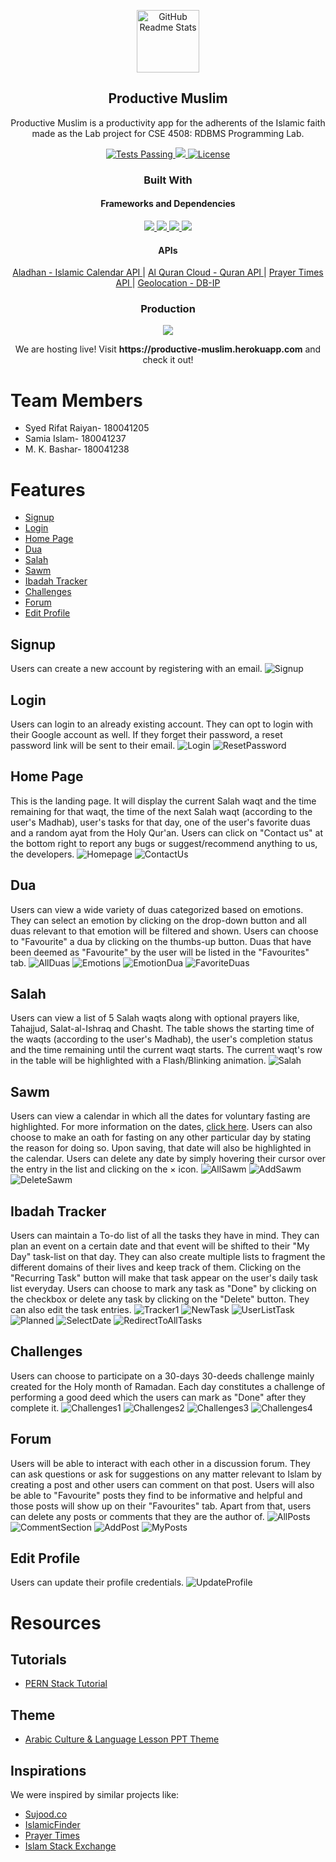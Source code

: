 
<p align="center">
 <img width="100px" src="https://raw.githubusercontent.com/iambashar/Productive-Muslim/edffa8807b99036054b6545b8bdf26c6a6ced6dd/Client/src/Images/mainIcon.svg" align="center" alt="GitHub Readme Stats" />
 <h2 align="center">Productive Muslim</h2>
 <p align="center">Productive Muslim is a  productivity app for the adherents of the Islamic faith made as the Lab project for CSE 4508: RDBMS Programming Lab.</p>
</p>
  <p align="center">
    <a href="https://github.com/anuraghazra/github-readme-stats/workflows/Test/badge.svg">
      <img alt="Tests Passing" src="https://github.com/anuraghazra/github-readme-stats/workflows/Test/badge.svg" />
    </a>
    <a href="https://img.shields.io/badge/Status-Work%20In%20Progress-yellow">
      <img src="https://img.shields.io/badge/Status-Work%20In%20Progress-yellow" />
    </a>
    <a href="https://img.shields.io/badge/license-MIT-orange.svg">
      <img alt="License" src="https://img.shields.io/badge/license-MIT-orange.svg" />
    </a>
    <br />
  <h3 align="center">Built With</h3>
  <h4 align="center">Frameworks and Dependencies</h4>
  <p align="center">
  <a href="https://img.shields.io/badge/postgres-%23316192.svg?style=for-the-badge&logo=postgresql&logoColor=white">
      <img src="https://img.shields.io/badge/postgresql-%23316192.svg?style=for-the-badge&logo=postgresql&logoColor=white"/>
    </a>
    <a href="https://img.shields.io/badge/express.js-%23404d59.svg?style=for-the-badge&logo=express&logoColor=%2361DAFB">
      <img src="https://img.shields.io/badge/express.js-%23404d59.svg?style=for-the-badge&logo=express&logoColor=%2361DAFB"/>
    </a>
    <a href="https://img.shields.io/badge/react-%2320232a.svg?style=for-the-badge&logo=react&logoColor=%2361DAFB">
      <img src="https://img.shields.io/badge/react-%2320232a.svg?style=for-the-badge&logo=react&logoColor=%2361DAFB"/>
    </a>
    <a href="https://img.shields.io/badge/node.js-6DA55F?style=for-the-badge&logo=node.js&logoColor=white">
      <img src="https://img.shields.io/badge/node.js-6DA55F?style=for-the-badge&logo=node.js&logoColor=white"/>
    </a>
    </p>
    <h4 align="center">APIs</h4>
    <p align='center'>
    <a href="https://aladhan.com/islamic-calendar-api">
      Aladhan - Islamic Calendar API
    </a>
    |
    <a href="https://alquran.cloud/api">
      Al Quran Cloud - Quran API
    </a>
    |
    <a href="https://prayertimes.date/api/docs/this_week#">
      Prayer Times API
    </a>
    |
    <a href="https://db-ip.com/api/doc.php">
      Geolocation - DB-IP
    </a>
    </p>
<h3 align="center">Production</h3>
    <p align="center">
    <a href="https://img.shields.io/badge/heroku-%23430098.svg?style=for-the-badge&logo=heroku&logoColor=white">
      <img src="https://img.shields.io/badge/herokuapp-%23430098.svg?style=for-the-badge&logo=heroku&logoColor=white"/>
    </a>
    </p>
    <p align='center'>
    We are hosting live! Visit <b>https://productive-muslim.herokuapp.com</b> and check it out!
   </p>
  </p>
  
  # Team Members
  * Syed Rifat Raiyan- 180041205
  * Samia Islam- 180041237
  * M. K. Bashar- 180041238
  
  # Features
- [Signup](#signup)
- [Login](#login)
- [Home Page](#home-page)
- [Dua](#dua)
- [Salah](#salah)
- [Sawm](#sawm)
- [Ibadah Tracker](#ibadah-tracker)
- [Challenges](#challenges)
- [Forum](#forum)
- [Edit Profile](#edit-profile)

## Signup
Users can create a new account by registering with an email.
![Signup](demoImages/signup.PNG)

## Login
Users can login to an already existing account. They can opt to login with their Google account as well. If they forget their password, a reset password link will be sent to their email.
![Login](demoImages/login.PNG)
![ResetPassword](demoImages/resetpassword.PNG)

## Home Page
This is the landing page. It will display the current Salah waqt and the time remaining for that waqt, the time of the next Salah waqt (according to the user's Madhab), user's tasks for that day, one of the user's favorite duas and a random ayat from the Holy Qur'an. Users can click on "Contact us" at the bottom right to report any bugs or suggest/recommend anything to us, the developers.
![Homepage](demoImages/homepage.PNG)
![ContactUs](demoImages/contactus.PNG)

## Dua
Users can view a wide variety of duas categorized based on emotions. They can select an emotion by clicking on the drop-down button and all duas relevant to that emotion will be filtered and shown. Users can choose to "Favourite" a dua by clicking on the thumbs-up button. Duas that have been deemed as "Favourite" by the user will be listed in the "Favourites" tab.
![AllDuas](demoImages/allduas.PNG)
![Emotions](demoImages/emotions.PNG)
![EmotionDua](demoImages/emotiondua.PNG)
![FavoriteDuas](demoImages/favoriteduas.PNG)

## Salah
Users can view a list of 5 Salah waqts along with optional prayers like, Tahajjud, Salat-al-Ishraq and Chasht. The table shows the starting time of the waqts (according to the user's Madhab), the user's completion status and the time remaining until the current waqt starts. The current waqt's row in the table will be highlighted with a Flash/Blinking animation.
![Salah](demoImages/salah.PNG)

## Sawm
Users can view a calendar in which all the dates for voluntary fasting are highlighted. For more information on the dates, [click here](https://en.wikipedia.org/wiki/Fasting_in_Islam#Days). Users can also choose to make an oath for fasting on any other particular day by stating the reason for doing so. Upon saving, that date will also be highlighted in the calendar. Users can delete any date by simply hovering their cursor over the entry in the list and clicking on the × icon.
![AllSawm](demoImages/allsawm.PNG)
![AddSawm](demoImages/addsawm.PNG)
![DeleteSawm](demoImages/deletesawm.PNG)

## Ibadah Tracker
Users can maintain a To-do list of all the tasks they have in mind. They can plan an event on a certain date and that event will be shifted to their "My Day" task-list on that day. They can also create multiple lists to fragment the different domains of their lives and keep track of them. Clicking on the "Recurring Task" button will make that task appear on the user's daily task list everyday. Users can choose to mark any task as "Done" by clicking on the checkbox or delete any task by clicking on the "Delete" button. They can also edit the task entries.
![Tracker1](demoImages/tracker1.PNG)
![NewTask](demoImages/newtask.PNG)
![UserListTask](demoImages/userlisttask.PNG)
![Planned](demoImages/planned.PNG)
![SelectDate](demoImages/selectdate.PNG)
![RedirectToAllTasks](demoImages/redirectedtoalltasks.PNG)

## Challenges
Users can choose to participate on a 30-days 30-deeds challenge mainly created for the Holy month of Ramadan. Each day constitutes a challenge of performing a good deed which the users can mark as "Done" after they complete it.
![Challenges1](demoImages/challenges.PNG)
![Challenges2](demoImages/challenges2.PNG)
![Challenges3](demoImages/challenges3.PNG)
![Challenges4](demoImages/challenges4.PNG)

## Forum
Users will be able to interact with each other in a discussion forum. They can ask questions or ask for suggestions on any matter relevant to Islam by creating a post and other users can comment on that post. Users will also be able to "Favourite" posts they find to be informative and helpful and those posts will show up on their "Favourites" tab. Apart from that, users can delete any posts or comments that they are the author of.
![AllPosts](demoImages/allposts.PNG)
![CommentSection](demoImages/commentsection.PNG)
![AddPost](demoImages/addpost.PNG)
![MyPosts](demoImages/myposts.PNG)

## Edit Profile
Users can update their profile credentials.
![UpdateProfile](demoImages/updateprofile.PNG)

# Resources
## Tutorials
* [PERN Stack Tutorial](https://www.youtube.com/watch?v=J01rYl9T3BU&t=10223s)

## Theme
* [Arabic Culture & Language Lesson PPT Theme](https://slidesgo.com/theme/arabic-culture-language-lesson)

## Inspirations
We were inspired by similar projects like:
* [Sujood.co](https://www.sujood.co/)
* [IslamicFinder](https://www.islamicfinder.org/)
* [Prayer Times](https://chrome.google.com/webstore/detail/namaz-vakitleri/ieelbggiidmnfbkjcjceknbhjgnhkjnf)
* [Islam Stack Exchange](https://islam.stackexchange.com/)
